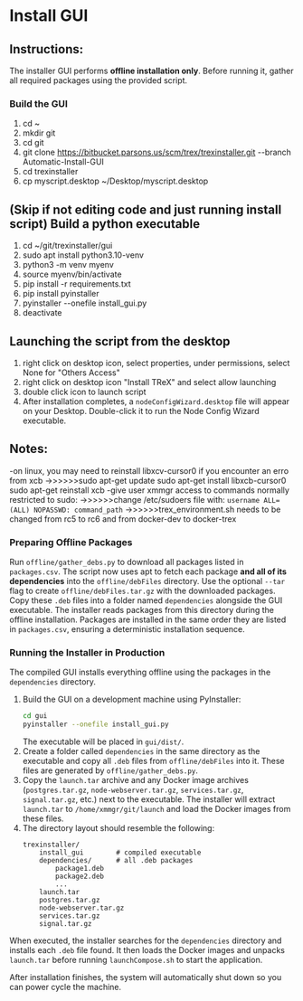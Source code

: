 # Install GUI

## Instructions:
The installer GUI performs **offline installation only**.
Before running it, gather all required packages using the provided script.

### Build the GUI
1. cd ~
2. mkdir git
3. cd git
4. git clone https://bitbucket.parsons.us/scm/trex/trexinstaller.git --branch Automatic-Install-GUI
5. cd trexinstaller
6. cp myscript.desktop ~/Desktop/myscript.desktop
## (Skip if not editing code and just running install script) Build a python executable
1. cd ~/git/trexinstaller/gui
2. sudo apt install python3.10-venv
3. python3 -m venv myenv 
4. source myenv/bin/activate 
5. pip install -r requirements.txt 
6. pip install pyinstaller 
7. pyinstaller --onefile install_gui.py 
8. deactivate
## Launching the script from the desktop
1. right click on desktop icon, select properties, under permissions, select None for "Others Access"
2. right click on desktop icon "Install TReX" and select allow launching
3. double click icon to launch script
4. After installation completes, a `nodeConfigWizard.desktop` file will appear
   on your Desktop. Double-click it to run the Node Config Wizard executable.

## Notes:
-on linux, you may need to reinstall libxcv-cursor0 if you encounter an erro from xcb
->>>>>>sudo apt-get update
        sudo apt-get install libxcb-cursor0
        sudo apt-get reinstall xcb
-give user xmmgr access to commands normally restricted to sudo:
->>>>>>change /etc/sudoers file with: `username ALL=(ALL) NOPASSWD: command_path`
->>>>>>trex_environment.sh needs to be changed from rc5 to rc6 and from docker-dev to docker-trex

### Preparing Offline Packages
Run `offline/gather_debs.py` to download all packages listed in `packages.csv`.
The script now uses apt to fetch each package **and all of its dependencies**
into the `offline/debFiles` directory. Use the optional `--tar` flag to create
`offline/debFiles.tar.gz` with the downloaded packages.
Copy these `.deb` files into a folder named `dependencies` alongside the GUI
executable. The installer reads packages from this directory during the offline
installation. Packages are installed in the same order they are listed in
`packages.csv`, ensuring a deterministic installation sequence.

### Running the Installer in Production
The compiled GUI installs everything offline using the packages in the
`dependencies` directory.
1. Build the GUI on a development machine using PyInstaller:
   ```bash
   cd gui
   pyinstaller --onefile install_gui.py
   ```
   The executable will be placed in `gui/dist/`.
2. Create a folder called `dependencies` in the same directory as the
   executable and copy all `.deb` files from `offline/debFiles` into it. These
   files are generated by `offline/gather_debs.py`.
3. Copy the `launch.tar` archive and any Docker image archives
   (`postgres.tar.gz`, `node-webserver.tar.gz`, `services.tar.gz`,
   `signal.tar.gz`, etc.) next to the executable. The installer will extract
   `launch.tar` to `/home/xmmgr/git/launch` and load the Docker images from
   these files.
4. The directory layout should resemble the following:
   ```
   trexinstaller/
       install_gui        # compiled executable
       dependencies/      # all .deb packages
           package1.deb
           package2.deb
           ...
       launch.tar
       postgres.tar.gz
       node-webserver.tar.gz
       services.tar.gz
       signal.tar.gz
   ```

When executed, the installer searches for the `dependencies` directory and
installs each `.deb` file found. It then loads the Docker images and unpacks
`launch.tar` before running `launchCompose.sh` to start the application.

After installation finishes, the system will automatically shut down so you can
power cycle the machine.
